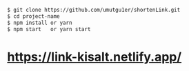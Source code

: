 ```bash
$ git clone https://github.com/umutgu1er/shortenLink.git
$ cd project-name
$ npm install or yarn
$ npm start   or yarn start
```

# https://link-kisalt.netlify.app/
